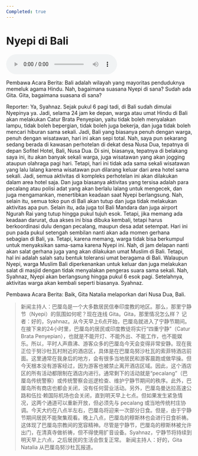 ```yaml
---
Completed: true
---
```


# Nyepi di Bali

![U9T1 - Nyepi di Bali](audio/U9T1%20-%20Nyepi%20di%20Bali.m4a)

Pembawa Acara Berita: Bali adalah wilayah yang mayoritas penduduknya memeluk agama Hindu. Nah, bagaimana suasana Nyepi di sana? Sudah ada Gita. Gita, bagaimana suasana di sana?

Reporter: Ya, Syahnaz. Sejak pukul 6 pagi tadi, di Bali sudah dimulai Nyepinya ya. Jadi, selama 24 jam ke depan, warga atau umat Hindu di Bali akan melakukan Catur Brata Penyepian, yaitu tidak boleh menyalakan lampu, tidak boleh bepergian, tidak boleh juga bekerja, dan juga tidak boleh mencari hiburan sama sekali. Jadi, Bali yang biasanya penuh dengan warga, penuh dengan wisatawan, hari ini akan sepi total. Nah, saya pun sekarang sedang berada di kawasan perhotelan di dekat desa Nusa Dua, tepatnya di depan Sofitel Hotel, Bali, Nusa Dua. Di sini, biasanya, tepatnya di belakang saya ini, itu akan banyak sekali warga, juga wisatawan yang akan jogging ataupun olahraga pagi hari. Tetapi, hari ini tidak ada sama sekali wisatawan yang lalu lalang karena wisatawan pun dilarang keluar dari area hotel sama sekali. Jadi, semua aktivitas di kompleks perhotelan ini akan dilakukan dalam area hotel saja. Dan juga biasanya aktivitas yang tersisa adalah para pecalang atau polisi adat yang akan berlalu lalang untuk mengecek, dan juga mengamankan, menertibkan keadaan saat Nyepi berlangsung. Nah, selain itu, semua toko pun di Bali akan tutup dan juga tidak melakukan aktivitas apa pun. Selain itu, ada juga tol Bali Mandara dan juga airport Ngurah Rai yang tutup hingga pukul tujuh esok. Tetapi, jika memang ada keadaan darurat, dua akses ini bisa dibuka kembali, tetapi harus berkoordinasi dulu dengan pecalang, maupun desa adat setempat. Hari ini pun pada pukul setengah sembilan nanti akan ada momen gerhana sebagian di Bali, ya. Tetapi, karena memang, warga tidak bisa berkumpul untuk menyaksikan sama-sama karena Nyepi ini. Nah, di jam delapan nanti akan salat gerhana juga yang akan dilakukan umat Muslim di Bali. Tetapi, hal ini adalah salah satu bentuk toleransi umat beragama di Bali. Walaupun Nyepi, warga Muslim Bali diperkenankan untuk keluar dan juga melakukan salat di masjid dengan tidak menyalakan pengeras suara sama sekali. Nah, Syahnaz, Nyepi akan berlangsung hingga pukul 6 esok pagi. Setelahnya, aktivitas warga akan kembali seperti biasanya. Syahnaz.

Pembawa Acara Berita: Baik, Gita Natalia melaporkan dari Nusa Dua, Bali.

> 新闻主持人：巴厘岛是一个大多数居民信奉印度教的地区。那么，那里宁静节（Nyepi）的氛围如何呢？现在连线 Gita。Gita，那里情况怎么样？
> 记者：好的，Syahnaz。从今天早上6点开始，巴厘岛就进入了宁静节期间。在接下来的24小时里，巴厘岛的居民或印度教徒将实行“四重宁静”（Catur Brata Penyepian），也就是不能开灯、不能外出、不能工作，也不能娱乐。所以，平时人声鼎沸、游客众多的巴厘岛今天会变得非常安静。现在我正位于努沙杜瓦村附近的酒店区，具体是在巴厘岛努沙杜瓦的索菲特酒店前面。这里通常在我身后的地方，会有很多当地居民和游客晨跑或做早操。但今天根本没有游客经过，因为游客也被禁止离开酒店区域。因此，这个酒店区的所有活动都限制在酒店内进行。通常剩下的活动就是“pecalang”（巴厘岛传统警察）或传统警察会巡逻检查、维护宁静节期间的秩序。此外，巴厘岛所有商店也都会关闭，没有任何营业活动。另外，巴厘岛曼达拉高速公路和伍拉·赖国际机场也会关闭，直到明天早上七点。但如果发生紧急情况，这两个通道可以重新开放，但必须先与 pecalang 或当地传统村庄协调。今天大约在八点半左右，巴厘岛将迎来一次部分日食。但是，由于宁静节期间居民不能聚集观看。晚上八点，巴厘岛的穆斯林也会进行日食祈祷。这体现了巴厘岛宗教间的宽容精神。尽管是宁静节，巴厘岛的穆斯林被允许出门，在清真寺做祈祷，但不得使用扩音设备。Syahnaz，宁静节将持续到明天早上六点，之后居民的生活会恢复正常。
> 新闻主持人：好的，Gita Natalia 从巴厘岛努沙杜瓦报道。
